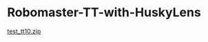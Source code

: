 # Robomaster-TT-with-HuskyLens
[test_tt10.zip](https://github.com/Nikhom38/Robomaster-TT-with-HuskyLens/files/9059754/test_tt10.zip)
